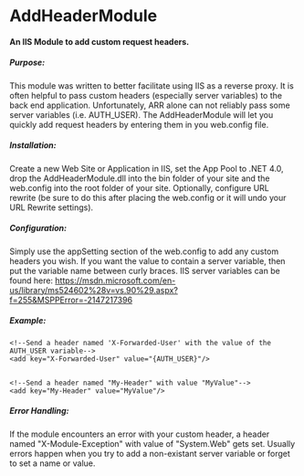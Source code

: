 # AddHeaderModule
#### An IIS Module to add custom request headers.

##### Purpose:
This module was written to better facilitate using IIS as a reverse proxy. It is often helpful to pass custom headers (especially server variables) to the back end application. Unfortunately, ARR alone can not reliably pass some server variables (i.e. AUTH_USER). The AddHeaderModule will let you quickly add request headers by entering them in you web.config file.

##### Installation:
Create a new Web Site or Application in IIS, set the App Pool to .NET 4.0, drop the AddHeaderModule.dll into the bin folder of your site and the web.config into the root folder of your site. Optionally, configure URL rewrite (be sure to do this after placing the web.config or it will undo your URL Rewrite settings).

##### Configuration:
Simply use the appSetting section of the web.config to add any custom headers you wish. If you want the value to contain a server variable, then put the variable name between curly braces. IIS server variables can be found here: https://msdn.microsoft.com/en-us/library/ms524602%28v=vs.90%29.aspx?f=255&MSPPError=-2147217396

##### Example:
```
<!--Send a header named 'X-Forwarded-User' with the value of the AUTH_USER variable-->
<add key="X-Forwarded-User" value="{AUTH_USER}"/>


<!--Send a header named "My-Header" with value "MyValue"-->
<add key="My-Header" value="MyValue"/>
```

##### Error Handling:
If the module encounters an error with your custom header, a header named "X-Module-Exception" with value of "System.Web" gets set. Usually errors happen when you try to add a non-existant server variable or forget to set a name or value.
